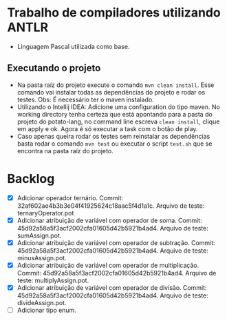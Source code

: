 # Trabalho de compiladores utilizando ANTLR

* Linguagem Pascal utilizada como base.

## Executando o projeto

* Na pasta raíz do projeto execute o comando `mvn clean install`. Esse comando vai instalar todas as dependências do projeto e rodar os testes. Obs: É necessário ter o maven instalado.
* Utilizando o Intellij IDEA: Adicione uma configuration do tipo maven. No working directory tenha certeza que está apontando para a pasta do projeto do potato-lang, no command line escreva `clean install`, clique em apply e ok. Agora é só executar a task com o botão de play.
* Caso apenas queira rodar os testes sem reinstalar as dependências basta rodar o comando `mvn test` ou executar o script `test.sh` que se encontra na pasta raíz do projeto.

# Backlog
* [x] Adicionar operador ternário. Commit: 32af602ae4b3b3e04f41925624c18aac5f4d1a1c. Arquivo de teste: ternaryOperator.pot
* [x] Adicionar atribuição de variável com operador de soma. Commit: 45d92a58a5f3acf2002cfa01605d42b5921b4ad4. Arquivo de teste: sumAssign.pot.    
* [x] Adicionar atribuição de variável com operador de subtração. Commit: 45d92a58a5f3acf2002cfa01605d42b5921b4ad4. Arquivo de teste: minusAssign.pot.
* [x] Adicionar atribuição de variável com operador de multiplicação. Commit: 45d92a58a5f3acf2002cfa01605d42b5921b4ad4. Arquivo de teste: multiplyAssign.pot.
* [x] Adicionar atribuição de variável com operador de divisão. Commit: 45d92a58a5f3acf2002cfa01605d42b5921b4ad4. Arquivo de teste: divideAssign.pot.
* [ ] Adicionar tipo enum.

